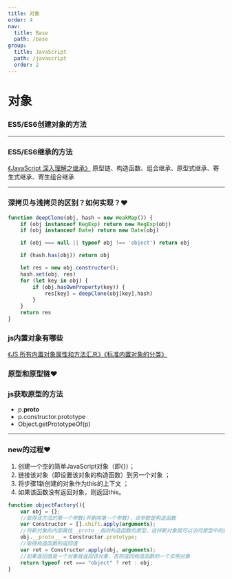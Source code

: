 ```yaml
---
title: 对象
order: 4
nav:
  title: Base
  path: /base
group:
  title: JavaScript
  path: /javascript
  order: 2
---
```


# 对象


### ES5/ES6创建对象的方法

---
### ES5/ES6继承的方法
[《JavaScript 深入理解之继承》](http://cavszhouyou.top/JavaScript%E6%B7%B1%E5%85%A5%E7%90%86%E8%A7%A3%E4%B9%8B%E7%BB%A7%E6%89%BF.html)
原型链、构造函数、组合继承、原型式继承、寄生式继承、寄生组合继承

---
### 深拷贝与浅拷贝的区别？如何实现？❤️
```js
function deepClone(obj, hash = new WeakMap()) {
    if (obj instanceof RegExp) return new RegExp(obj)
    if (obj instanceof Date) return new Date(obj)

    if (obj === null || typeof obj !== 'object') return obj

    if (hash.has(obj)) return obj

    let res = new obj.constructor();
    hash.set(obj, res)
    for (let key in obj) {
        if (obj.hasOwnProperty(key)) {
            res[key] = deepClone(obj[key],hash)
        }
    }
    return res
}
```

### js内置对象有哪些
[《JS 所有内置对象属性和方法汇总》](https://segmentfault.com/a/1190000011467723)[《标准内置对象的分类》](https://developer.mozilla.org/zh-CN/docs/Web/JavaScript/Reference/Global_Objects)

### 原型和原型链❤️

### js获取原型的方法

- p.**proto**
- p.constructor.prototype
- Object.getPrototypeOf(p)

--- 

### new的过程❤️

1. 创建一个空的简单JavaScript对象（即{}）；
1. 链接该对象（即设置该对象的构造函数）到另一个对象 ；
1. 将步骤1新创建的对象作为this的上下文 ；
1. 如果该函数没有返回对象，则返回this。
``` js
function objectFactory(){
    var obj = {};
    //取得该方法的第一个参数(并删除第一个参数)，该参数是构造函数
    var Constructor = [].shift.apply(arguments);
    //将新对象的内部属性__proto__指向构造函数的原型，这样新对象就可以访问原型中的属性和方法
    obj.__proto__ = Constructor.prototype;
    //取得构造函数的返回值
    var ret = Constructor.apply(obj, arguments);
    //如果返回值是一个对象就返回该对象，否则返回构造函数的一个实例对象
    return typeof ret === "object" ? ret : obj;
}
```